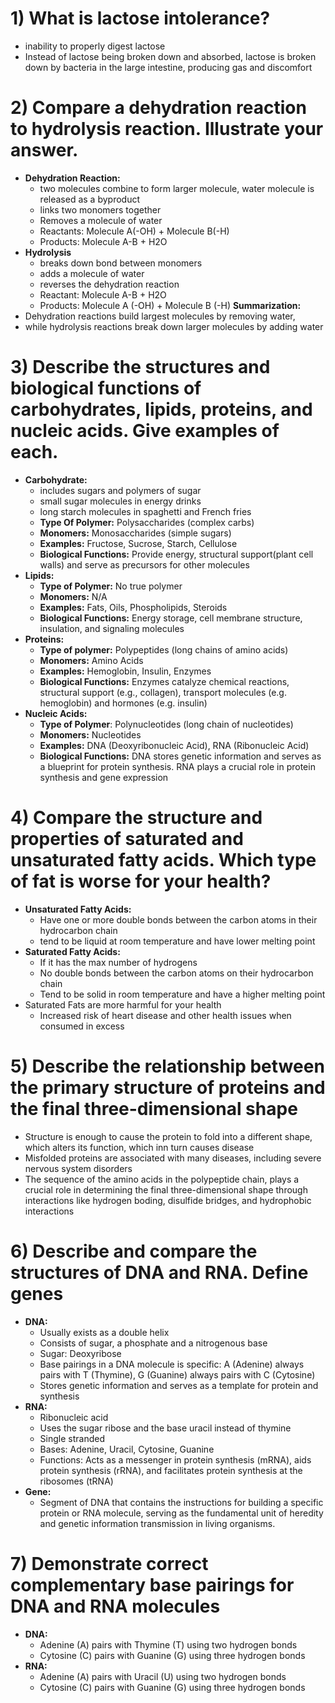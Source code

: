 # 1) What is lactose intolerance?
- inability to properly digest lactose
- Instead of lactose being broken down and absorbed, lactose is broken down by bacteria in the large intestine, producing gas and discomfort

# 2) Compare a dehydration reaction to hydrolysis reaction. Illustrate your answer.
- **Dehydration Reaction:**
	- two molecules combine to form larger molecule, water molecule is released as a byproduct
	- links two monomers together
	- Removes a molecule of water
	- Reactants: Molecule A(-OH) + Molecule B(-H)
	- Products: Molecule A-B + H2O
- **Hydrolysis**
	- breaks down bond between monomers
	- adds a molecule of water
	- reverses the dehydration reaction
	- Reactant: Molecule A-B + H2O
	- Products: Molecule A (-OH) + Molecule B (-H)
**Summarization:**
- Dehydration reactions build largest molecules by removing water, 
- while hydrolysis reactions break down larger molecules by adding water

# 3) Describe the structures and biological functions of carbohydrates, lipids, proteins, and nucleic acids. Give examples of each.
- **Carbohydrate:**
	- includes sugars and polymers of sugar
	- small sugar molecules in energy drinks 
	- long starch molecules in spaghetti and French fries 
	- **Type Of Polymer:** Polysaccharides (complex carbs)
	- **Monomers:** Monosaccharides (simple sugars)
	- **Examples:** Fructose, Sucrose, Starch, Cellulose
	- **Biological Functions:** Provide energy, structural support(plant cell walls) and serve as precursors for other molecules
- **Lipids:**
	- **Type of Polymer:** No true polymer
	- **Monomers:** N/A
	- **Examples:** Fats, Oils, Phospholipids, Steroids
	- **Biological Functions:** Energy storage, cell membrane structure, insulation, and signaling molecules
- **Proteins:**
	- **Type of polymer:** Polypeptides (long chains of amino acids)
	- **Monomers:** Amino Acids
	- **Examples:** Hemoglobin, Insulin, Enzymes
	- **Biological Functions:** Enzymes catalyze chemical reactions, structural support (e.g., collagen), transport molecules (e.g. hemoglobin) and hormones (e.g. insulin)
- **Nucleic Acids:**
	- **Type of Polymer**: Polynucleotides (long chain of nucleotides)
	- **Monomers:** Nucleotides
	- **Examples:** DNA (Deoxyribonucleic Acid), RNA (Ribonucleic Acid)
	- **Biological Functions:** DNA stores genetic information and serves as a blueprint for protein synthesis. RNA plays a crucial role in protein synthesis and gene expression

# 4) Compare the structure and properties of saturated and unsaturated fatty acids. Which type of fat is worse for your health?
- **Unsaturated Fatty Acids:**
	- Have one or more double bonds between the carbon atoms in their hydrocarbon chain
	- tend to be liquid at room temperature and have lower melting point
- **Saturated Fatty Acids:**
	- If it has the max number of hydrogens 
	- No double bonds between the carbon atoms on their hydrocarbon chain
	- Tend to be solid in room temperature and have a higher melting point
- Saturated Fats are more harmful for your health
	- Increased risk of heart disease and other health issues when consumed in excess


# 5) Describe the relationship between the primary structure of proteins and the final three-dimensional shape
- Structure is enough to cause the protein to fold into a different shape, which alters its function, which inn turn causes disease
- Misfolded proteins are associated with many diseases, including severe nervous system disorders
- The sequence of the amino acids in the polypeptide chain, plays a crucial role in determining the final three-dimensional shape through interactions like hydrogen boding, disulfide bridges, and hydrophobic interactions

# 6) Describe and compare the structures of DNA and RNA. Define genes
- **DNA:**
	- Usually exists as a double helix 
	- Consists of sugar, a phosphate and a nitrogenous base
	- Sugar: Deoxyribose
	- Base pairings in a DNA molecule is specific:  A (Adenine) always pairs with T (Thymine), G (Guanine) always pairs with C (Cytosine)
	- Stores genetic information and serves as a template for protein and synthesis
- **RNA:**
	- Ribonucleic acid
	- Uses the sugar ribose and the base uracil instead of thymine
	- Single stranded 
	- Bases: Adenine, Uracil, Cytosine, Guanine
	- Functions: Acts as a messenger in protein synthesis (mRNA), aids protein synthesis (rRNA), and facilitates protein synthesis at the ribosomes (tRNA)
- **Gene:**
	- Segment of DNA that contains the instructions for building a specific protein or RNA molecule, serving as the fundamental unit of heredity and genetic information transmission in living organisms. 

# 7) Demonstrate correct complementary base pairings for DNA and RNA molecules
- **DNA:**
	- Adenine (A) pairs with Thymine (T) using two hydrogen bonds
	- Cytosine (C) pairs with Guanine (G) using three hydrogen bonds
- **RNA:**
	- Adenine (A) pairs with Uracil (U) using two hydrogen bonds
	- Cytosine (C) pairs with Guanine (G) using three hydrogen bonds

